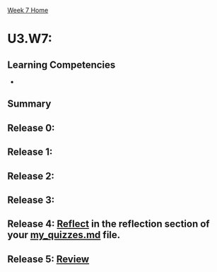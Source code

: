 [Week 7 Home](../)

# U3.W7: 

## Learning Competencies
-


## Summary


## Release 0: 


## Release 1:  

## Release 2: 


## Release 3: 

## Release 4: [Reflect](../../references/reflection.md) in the reflection section of your [my_quizzes.md](my_quizzes.md) file. 

## Release 5: [Review](../../references/review.md) 

